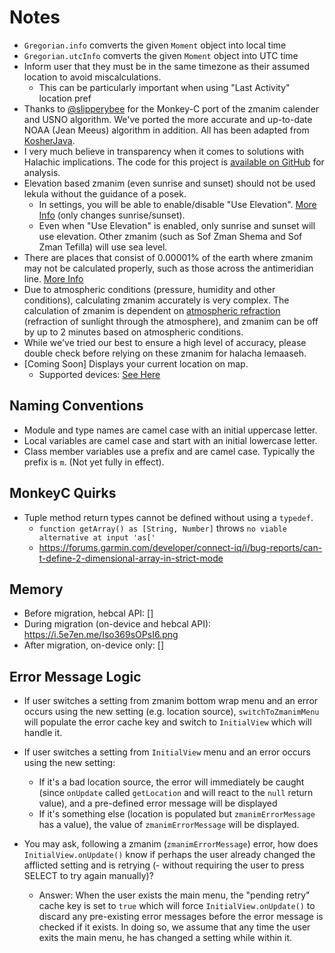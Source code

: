 # Notes

- `Gregorian.info` comverts the given `Moment` object into local time
- `Gregorian.utcInfo` comverts the given `Moment` object into UTC time
- Inform user that they must be in the same timezone as their assumed location to avoid miscalculations.
  - This can be particularly important when using "Last Activity" location pref
- Thanks to [@slipperybee](https://github.com/slipperybee) for the Monkey-C port of the zmanim calender and USNO algorithm. We've ported the more accurate and up-to-date NOAA (Jean Meeus) algorithm in addition. All has been adapted from [KosherJava](https://github.com/KosherJava/zmanim).
- I very much believe in transparency when it comes to solutions with Halachic implications. The code for this project is [available on GitHub](https://github.com/5E7EN/Garmin-Zmanim-Reminder) for analysis.
- Elevation based zmanim (even sunrise and sunset) should not be used lekula without the guidance of a posek.
  - In settings, you will be able to enable/disable "Use Elevation". [More Info](https://kosherjava.com/zmanim/docs/api/com/kosherjava/zmanim/ZmanimCalendar.html) (only changes sunrise/sunset).
  - Even when "Use Elevation" is enabled, only sunrise and sunset will use elevation. Other zmanim (such as Sof Zman Shema and Sof Zman Tefilla) will use sea level.
- There are places that consist of 0.00001% of the earth where zmanim may not be calculated properly, such as those across the antimeridian line. [More Info](https://github.com/KosherJava/zmanim/blob/d064715ebeaead29a01ec673f3885ee9bd9c78b4/src/main/java/com/kosherjava/zmanim/util/GeoLocation.java#L344)
- Due to atmospheric conditions (pressure, humidity and other conditions), calculating zmanim accurately is very complex. The calculation of zmanim is dependent on [atmospheric refraction](https://en.wikipedia.org/wiki/Atmospheric_refraction) (refraction of sunlight through the atmosphere), and zmanim can be off by up to 2 minutes based on atmospheric conditions.
- While we've tried our best to ensure a high level of accuracy, please double check before relying on these zmanim for halacha lemaaseh.
- [Coming Soon] Displays your current location on map.
  - Supported devices: [See Here](https://developer.garmin.com/connect-iq/api-docs/Toybox/WatchUi/MapView.html)

## Naming Conventions

- Module and type names are camel case with an initial uppercase letter.
- Local variables are camel case and start with an initial lowercase letter.
- Class member variables use a prefix and are camel case. Typically the prefix is `m`. (Not yet fully in effect).

## MonkeyC Quirks

- Tuple method return types cannot be defined without using a `typedef`.
  - `function getArray() as [String, Number]` throws `no viable alternative at input 'as['`
  - https://forums.garmin.com/developer/connect-iq/i/bug-reports/can-t-define-2-dimensional-array-in-strict-mode

## Memory

- Before migration, hebcal API: []
- During migration (on-device and hebcal API): https://i.5e7en.me/Iso369sOPsI6.png
- After migration, on-device only: []

## Error Message Logic

- If user switches a setting from zmanim bottom wrap menu and an error occurs using the new setting (e.g. location source), `switchToZmanimMenu` will populate the error cache key and switch to `InitialView` which will handle it.
- If user switches a setting from `InitialView` menu and an error occurs using the new setting:

  - If it's a bad location source, the error will immediately be caught (since `onUpdate` called `getLocation` and will react to the `null` return value), and a pre-defined error message will be displayed
  - If it's something else (location is populated but `zmanimErrorMessage` has a value), the value of `zmanimErrorMessage` will be displayed.

- You may ask, following a zmanim (`zmanimErrorMessage`) error, how does `InitialView.onUpdate()` know if perhaps the user already changed the afflicted setting and is retrying (- without requiring the user to press SELECT to try again manually)?
  - Answer: When the user exists the main menu, the "pending retry" cache key is set to `true` which will force `InitialView.onUpdate()` to discard any pre-existing error messages before the error message is checked if it exists. In doing so, we assume that any time the user exits the main menu, he has changed a setting while within it.
